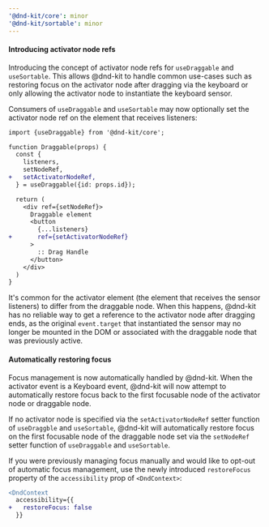 ```yaml
---
'@dnd-kit/core': minor
'@dnd-kit/sortable': minor
---
```


#### Introducing activator node refs

Introducing the concept of activator node refs for `useDraggable` and `useSortable`. This allows @dnd-kit to handle common use-cases such as restoring focus on the activator node after dragging via the keyboard or only allowing the activator node to instantiate the keyboard sensor.

Consumers of `useDraggable` and `useSortable` may now optionally set the activator node ref on the element that receives listeners:

```diff
import {useDraggable} from '@dnd-kit/core';

function Draggable(props) {
  const {
    listeners,
    setNodeRef,
+   setActivatorNodeRef,
  } = useDraggable({id: props.id});

  return (
    <div ref={setNodeRef}>
      Draggable element
      <button
        {...listeners}
+       ref={setActivatorNodeRef}
      >
        :: Drag Handle
      </button>
    </div>
  )
}
```

It's common for the activator element (the element that receives the sensor listeners) to differ from the draggable node. When this happens, @dnd-kit has no reliable way to get a reference to the activator node after dragging ends, as the original `event.target` that instantiated the sensor may no longer be mounted in the DOM or associated with the draggable node that was previously active.

#### Automatically restoring focus

Focus management is now automatically handled by @dnd-kit. When the activator event is a Keyboard event, @dnd-kit will now attempt to automatically restore focus back to the first focusable node of the activator node or draggable node.

If no activator node is specified via the `setActivatorNodeRef` setter function of `useDraggble` and `useSortable`, @dnd-kit will automatically restore focus on the first focusable node of the draggable node set via the `setNodeRef` setter function of `useDraggable` and `useSortable`.

If you were previously managing focus manually and would like to opt-out of automatic focus management, use the newly introduced `restoreFocus` property of the `accessibility` prop of `<DndContext>`:

```diff
<DndContext
  accessibility={{
+   restoreFocus: false
  }}
```
